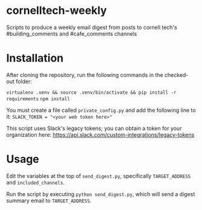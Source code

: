 # cornelltech-weekly

Scripts to produce a weekly email digest from posts to cornell tech's #building_comments and #cafe_comments channels

# Installation

After cloning the repository, run the following commands in the checked-out folder:

`virtualenv .venv && source .venv/bin/activate && pip install -r requirements`
`npm install`

You must create a file called `private_config.py` and add the following line to it:
`SLACK_TOKEN = "<your web token here>"`

This script uses Slack's legacy tokens; you can obtain a token for your organization here:
https://api.slack.com/custom-integrations/legacy-tokens

# Usage

Edit the variables at the top of `send_digest.py`, specifically `TARGET_ADDRESS` and `included_channels`.

Run the script by executing `python send_digest.py`, which will send a digest summary email to `TARGET_ADDRESS`.
